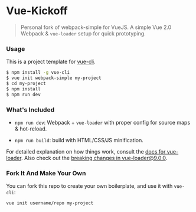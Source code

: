 # Vue-Kickoff

> Personal fork of webpack-simple for VueJS. A simple Vue 2.0 Webpack & `vue-loader` setup for quick prototyping.



### Usage

This is a project template for [vue-cli](https://github.com/vuejs/vue-cli).

``` bash
$ npm install -g vue-cli
$ vue init webpack-simple my-project
$ cd my-project
$ npm install
$ npm run dev
```

### What's Included

- `npm run dev`: Webpack + `vue-loader` with proper config for source maps & hot-reload.

- `npm run build`: build with HTML/CSS/JS minification.

For detailed explanation on how things work, consult the [docs for vue-loader](http://vuejs.github.io/vue-loader). Also check out the [breaking changes in vue-loader@9.0.0](https://github.com/vuejs/vue-loader/releases/tag/v9.0.0).

### Fork It And Make Your Own

You can fork this repo to create your own boilerplate, and use it with `vue-cli`:

``` bash
vue init username/repo my-project
```
